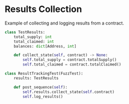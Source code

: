 # Results Collection

Example of collecting and logging results from a contract.

```python
class TestResults:
    total_supply: int
    total_claimed: int
    balances: dict[Address, int]

    def collect_state(self, contract) -> None:
        self.total_supply = contract.totalSupply()
        self.total_claimed = contract.totalClaimed()

class ResultTrackingTest(FuzzTest):
    results: TestResults

    def post_sequence(self):
        self.results.collect_state(self.contract)
        self.log_results()
```

